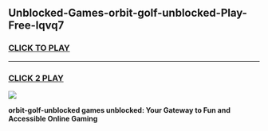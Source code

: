 
## Unblocked-Games-orbit-golf-unblocked-Play-Free-lqvq7
<h3>
<a href="https://premium76.site?title=orbit-golf-unblocked&ref=10A">CLICK TO PLAY</a></h3>
<hr>

<h3>
<a href="https://premium76.site?title=orbit-golf-unblocked&ref=10A">CLICK 2 PLAY</a>
  
</h3>

<a href="https://premium76.site?title=orbit-golf-unblocked&ref=10A"><img src="https://clearcache.store/games.png"></a>


**orbit-golf-unblocked games unblocked: Your Gateway to Fun and Accessible Online Gaming**
